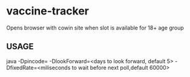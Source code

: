 # vaccine-tracker

Opens browser with cowin site when slot is available for 18+ age group
## USAGE
java -Dpincode=<pincode> -DlookForward=<days to look forward, default 5> -DfixedRate=<miliseconds to wait before next poll,default 60000> <path to jar>
